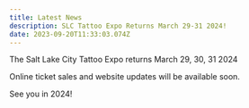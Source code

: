 ```yaml
---
title: Latest News
description: SLC Tattoo Expo Returns March 29-31 2024!
date: 2023-09-20T11:33:03.074Z
---
```

The Salt Lake City Tattoo Expo returns March 29, 30, 31 2024

Online ticket sales and website updates will be available soon. 

See you in 2024!